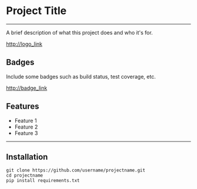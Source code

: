 # Project Title
---
A brief description of what this project does and who it's for.


<http://logo_link>
## Badges
Include some badges such as build status, test coverage, etc.


<http://badge_link>
## Features
- Feature 1
- Feature 2
- Feature 3
---
## Installation
```
git clone https://github.com/username/projectname.git
cd projectname
pip install requirements.txt
```
